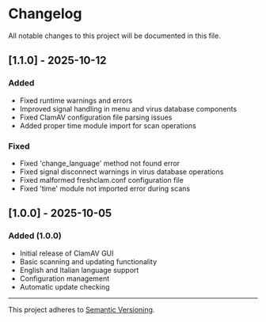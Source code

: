 # Changelog

All notable changes to this project will be documented in this file.

## [1.1.0] - 2025-10-12

### Added

- Fixed runtime warnings and errors
- Improved signal handling in menu and virus database components
- Fixed ClamAV configuration file parsing issues
- Added proper time module import for scan operations

### Fixed

- Fixed 'change_language' method not found error
- Fixed signal disconnect warnings in virus database operations
- Fixed malformed freshclam.conf configuration file
- Fixed 'time' module not imported error during scans

## [1.0.0] - 2025-10-05

### Added (1.0.0)

- Initial release of ClamAV GUI
- Basic scanning and updating functionality
- English and Italian language support
- Configuration management
- Automatic update checking

---

This project adheres to [Semantic Versioning](https://semver.org/spec/v2.0.0.html).
